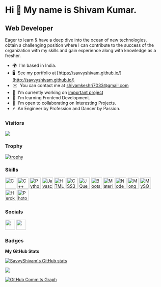 Hi 👋 My name is Shivam Kumar.
==============================

Web Developer
-------------------

Eager to learn & have a deep dive into the ocean of new technologies, obtain a challenging position where I can contribute to the success of the organization with my skills and gain experience along with knowledge as a fresher.

* 🌍  I'm based in India.
* 🖥️  See my portfolio at [https://savvyshivam.github.io/](http://savvyshivam.github.io/)
* ✉️  You can contact me at [shivamkeshri7033@gmail.com](mailto:shivamkeshri7033@gmail.com)
* 🚀  I'm currently working on [important project](http://tenor.com/view/mein-nahi-bataunga-johnny-lever-johnny-lever-gif-24091181)
* 🧠  I'm learning Frontend Development.
* 🤝  I'm open to collaborating on Interesting Projects.
* ⚡  An Engineer by Profession and Dancer by Passion.

### Visitors
![](https://komarev.com/ghpvc/?username=SavvyShivam)

<!-- 
<a href="https://www.github.com/SavvyShivam" target="_blank" rel="noreferrer"><img
src="https://img.shields.io/github/followers/SavvyShivam?logo=github&style=for-the-badge&color=0891b2&labelColor=1c1917" /></a> -->

### Trophy

[![trophy](https://github-profile-trophy.vercel.app/?username=SavvyShivam&theme=onedark)](https://github.com/ryo-ma/github-profile-trophy)

<!-- ![snake gif](https://github.com/SavvyShivam/SavvyShivam/blob/output/github-contribution-grid-snake.gif) -->

### Skills

<p align="left">
<a href="https://docs.microsoft.com/en-us/cpp/?view=msvc-170" target="_blank" rel="noreferrer"><img src="https://raw.githubusercontent.com/danielcranney/readme-generator/main/public/icons/skills/c-colored.svg" width="36" height="36" alt="C" /></a>
<a href="https://docs.microsoft.com/en-us/cpp/?view=msvc-170" target="_blank" rel="noreferrer"><img src="https://raw.githubusercontent.com/danielcranney/readme-generator/main/public/icons/skills/cplusplus-colored.svg" width="36" height="36" alt="C++" /></a>
<a href="https://www.python.org/" target="_blank" rel="noreferrer"><img src="https://raw.githubusercontent.com/danielcranney/readme-generator/main/public/icons/skills/python-colored.svg" width="36" height="36" alt="Python" /></a>
<a href="https://developer.mozilla.org/en-US/docs/Web/JavaScript" target="_blank" rel="noreferrer"><img src="https://raw.githubusercontent.com/danielcranney/readme-generator/main/public/icons/skills/javascript-colored.svg" width="36" height="36" alt="Javascript" /></a>
<a href="https://developer.mozilla.org/en-US/docs/Glossary/HTML5" target="_blank" rel="noreferrer"><img src="https://raw.githubusercontent.com/danielcranney/readme-generator/main/public/icons/skills/html5-colored.svg" width="36" height="36" alt="HTML5" /></a>
<a href="https://www.w3.org/TR/CSS/#css" target="_blank" rel="noreferrer"><img src="https://raw.githubusercontent.com/danielcranney/readme-generator/main/public/icons/skills/css3-colored.svg" width="36" height="36" alt="CSS3" /></a>
<a href="https://jquery.com/" target="_blank" rel="noreferrer"><img src="https://raw.githubusercontent.com/danielcranney/readme-generator/main/public/icons/skills/jquery-colored.svg" width="36" height="36" alt="JQuery" /></a>
<a href="https://getbootstrap.com/" target="_blank" rel="noreferrer"><img src="https://raw.githubusercontent.com/danielcranney/readme-generator/main/public/icons/skills/bootstrap-colored.svg" width="36" height="36" alt="Bootstrap" /></a>
<a href="https://mui.com/" target="_blank" rel="noreferrer"><img src="https://raw.githubusercontent.com/danielcranney/readme-generator/main/public/icons/skills/materialui-colored.svg" width="36" height="36" alt="Material UI" /></a>
<a href="https://nodejs.org/en/" target="_blank" rel="noreferrer"><img src="https://raw.githubusercontent.com/danielcranney/readme-generator/main/public/icons/skills/nodejs-colored.svg" width="36" height="36" alt="NodeJS" /></a>
<a href="https://www.mongodb.com/" target="_blank" rel="noreferrer"><img src="https://raw.githubusercontent.com/danielcranney/readme-generator/main/public/icons/skills/mongodb-colored.svg" width="36" height="36" alt="MongoDB" /></a>
<a href="https://www.mysql.com/" target="_blank" rel="noreferrer"><img src="https://raw.githubusercontent.com/danielcranney/readme-generator/main/public/icons/skills/mysql-colored.svg" width="36" height="36" alt="MySQL" /></a>
<a href="https://www.heroku.com/" target="_blank" rel="noreferrer"><img src="https://raw.githubusercontent.com/danielcranney/readme-generator/main/public/icons/skills/heroku-colored.svg" width="36" height="36" alt="Heroku" /></a>
<a href="https://www.adobe.com/uk/products/photoshop.html" target="_blank" rel="noreferrer"><img src="https://raw.githubusercontent.com/danielcranney/readme-generator/main/public/icons/skills/photoshop-colored.svg" width="36" height="36" alt="Photoshop" /></a>
</p>


### Socials

<p align="left"> <a href="https://www.github.com/SavvyShivam" target="_blank" rel="noreferrer"><img src="https://raw.githubusercontent.com/danielcranney/readme-generator/main/public/icons/socials/github.svg" width="32" height="32" /></a> <a href="https://www.linkedin.com/in/shivam-kumar-091831190/" target="_blank" rel="noreferrer"><img src="https://raw.githubusercontent.com/danielcranney/readme-generator/main/public/icons/socials/linkedin.svg" width="32" height="32" /></a></p>

### Badges

<b>My GitHub Stats</b>

<a href="http://www.github.com/SavvyShivam"><img src="https://github-readme-stats.vercel.app/api?username=SavvyShivam&show_icons=true&hide=&count_private=true&title_color=0891b2&text_color=ffffff&icon_color=0891b2&bg_color=1c1917&hide_border=true&show_icons=true" alt="SavvyShivam's GitHub stats" /></a>

<a href="http://www.github.com/SavvyShivam"><img src="https://github-readme-streak-stats.herokuapp.com/?user=SavvyShivam&stroke=ffffff&background=1c1917&ring=0891b2&fire=0891b2&currStreakNum=ffffff&currStreakLabel=0891b2&sideNums=ffffff&sideLabels=ffffff&dates=ffffff&hide_border=true" /></a>

<a href="http://www.github.com/SavvyShivam"><img src="https://activity-graph.herokuapp.com/graph?username=SavvyShivam&bg_color=1c1917&color=ffffff&line=0891b2&point=ffffff&area_color=1c1917&area=true&hide_border=true&custom_title=GitHub%20Commits%20Graph" alt="GitHub Commits Graph" /></a>

<!-- [![Top Langs](https://github-readme-stats.vercel.app/api/top-langs/?username=SavvyShivam)](https://github.com/anuraghazra/github-readme-stats) -->

<!-- <a href="https://github.com/SavvyShivam" align="left"><img src="https://github-readme-stats.vercel.app/api/top-langs/?username=SavvyShivam&langs_count=100&title_color=0891b2&text_color=ffffff&icon_color=0891b2&bg_color=1c1917&hide_border=true&locale=en&custom_title=Top%20%Languages" alt="Top Languages" /></a> -->



<!-- ![snake gif](https://github.com/SavvyShivam/SavvyShivam/blob/output/github-contribution-grid-snake.gif) -->
